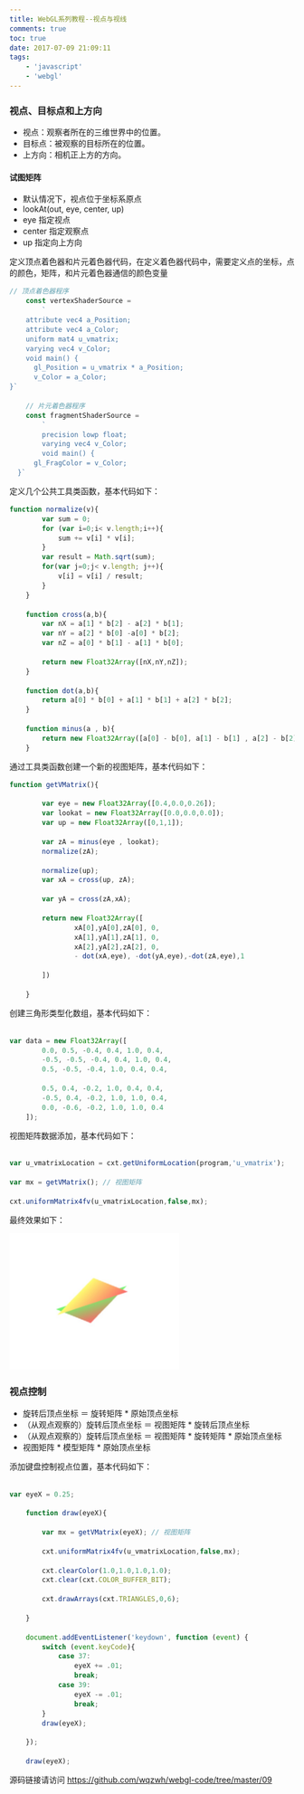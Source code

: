 ```yaml
---
title: WebGL系列教程--视点与视线
comments: true
toc: true
date: 2017-07-09 21:09:11
tags:
    - 'javascript'
    - 'webgl'
---
```


### 视点、目标点和上方向

* 视点：观察者所在的三维世界中的位置。
* 目标点：被观察的目标所在的位置。
* 上方向：相机正上方的方向。

#### 试图矩阵

* 默认情况下，视点位于坐标系原点
* lookAt(out, eye, center, up)
* eye 指定视点
* center  指定观察点
* up  指定向上方向

<!-- more -->

定义顶点着色器和片元着色器代码，在定义着色器代码中，需要定义点的坐标，点的颜色，矩阵，和片元着色器通信的颜色变量
``` javascript
// 顶点着色器程序
    const vertexShaderSource =
        `
    attribute vec4 a_Position;
    attribute vec4 a_Color;
    uniform mat4 u_vmatrix;
    varying vec4 v_Color;
    void main() {
      gl_Position = u_vmatrix * a_Position;
      v_Color = a_Color;
}`

    // 片元着色器程序
    const fragmentShaderSource =
        `
        precision lowp float;
        varying vec4 v_Color;
        void main() {
      gl_FragColor = v_Color;
  }`
```

定义几个公共工具类函数，基本代码如下：
``` javascript
function normalize(v){
        var sum = 0;
        for (var i=0;i< v.length;i++){
            sum += v[i] * v[i];
        }
        var result = Math.sqrt(sum);
        for(var j=0;j< v.length; j++){
            v[i] = v[i] / result;
        }
    }

    function cross(a,b){
        var nX = a[1] * b[2] - a[2] * b[1];
        var nY = a[2] * b[0] -a[0] * b[2];
        var nZ = a[0] * b[1] - a[1] * b[0];

        return new Float32Array([nX,nY,nZ]);
    }

    function dot(a,b){
        return a[0] * b[0] + a[1] * b[1] + a[2] * b[2];
    }

    function minus(a , b){
        return new Float32Array([a[0] - b[0], a[1] - b[1] , a[2] - b[2]]);
    }
```

通过工具类函数创建一个新的视图矩阵，基本代码如下：
``` javascript
function getVMatrix(){

        var eye = new Float32Array([0.4,0.0,0.26]);
        var lookat = new Float32Array([0.0,0.0,0.0]);
        var up = new Float32Array([0,1,1]);

        var zA = minus(eye , lookat);
        normalize(zA);

        normalize(up);
        var xA = cross(up, zA);

        var yA = cross(zA,xA);

        return new Float32Array([
                xA[0],yA[0],zA[0], 0,
                xA[1],yA[1],zA[1], 0,
                xA[2],yA[2],zA[2], 0,
                - dot(xA,eye), -dot(yA,eye),-dot(zA,eye),1

        ])

    }
```

创建三角形类型化数组，基本代码如下：
``` javascript

var data = new Float32Array([
        0.0, 0.5, -0.4, 0.4, 1.0, 0.4,
        -0.5, -0.5, -0.4, 0.4, 1.0, 0.4,
        0.5, -0.5, -0.4, 1.0, 0.4, 0.4,

        0.5, 0.4, -0.2, 1.0, 0.4, 0.4,
        -0.5, 0.4, -0.2, 1.0, 1.0, 0.4,
        0.0, -0.6, -0.2, 1.0, 1.0, 0.4
    ]);
```

视图矩阵数据添加，基本代码如下：
``` javascript

var u_vmatrixLocation = cxt.getUniformLocation(program,'u_vmatrix');

var mx = getVMatrix(); // 视图矩阵

cxt.uniformMatrix4fv(u_vmatrixLocation,false,mx);
```

最终效果如下：

<img width="300" src="webgl-2017-07-09/1.jpeg"/>

### 视点控制

* 旋转后顶点坐标 ＝ 旋转矩阵 * 原始顶点坐标
* （从观点观察的）旋转后顶点坐标 ＝ 视图矩阵 * 旋转后顶点坐标
* （从观点观察的）旋转后顶点坐标 ＝ 视图矩阵 * 旋转矩阵 * 原始顶点坐标
* 视图矩阵 * 模型矩阵 * 原始顶点坐标

添加键盘控制视点位置，基本代码如下：
``` javascript

var eyeX = 0.25;

    function draw(eyeX){

        var mx = getVMatrix(eyeX); // 视图矩阵

        cxt.uniformMatrix4fv(u_vmatrixLocation,false,mx);

        cxt.clearColor(1.0,1.0,1.0,1.0);
        cxt.clear(cxt.COLOR_BUFFER_BIT);

        cxt.drawArrays(cxt.TRIANGLES,0,6);

    }

    document.addEventListener('keydown', function (event) {
        switch (event.keyCode){
            case 37:
                eyeX += .01;
                break;
            case 39:
                eyeX -= .01;
                break;
        }
        draw(eyeX);

    });

    draw(eyeX);
```


源码链接请访问 https://github.com/wqzwh/webgl-code/tree/master/09